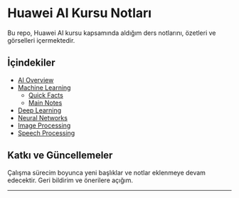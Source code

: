 
# Huawei AI Kursu Notları

Bu repo, Huawei AI kursu kapsamında aldığım ders notlarını, özetleri ve görselleri içermektedir.

## İçindekiler

- [AI Overview](notes/AI-Overview.md)
- [Machine Learning](notes/Machine-Learning.md)
  - [Quick Facts](notes/Machine-Learning.md#quick-facts)
  - [Main Notes](notes/Machine-Learning.md#ana-notlar)
- [Deep Learning](notes/Deep-Learning.md)
- [Neural Networks](notes/Neural-Networks.md)
- [Image Processing](notes/Image-Processing.md)
- [Speech Processing](notes/Speech-Processing.md)

## Katkı ve Güncellemeler

Çalışma sürecim boyunca yeni başlıklar ve notlar eklenmeye devam edecektir. Geri bildirim ve önerilere açığım.

---
